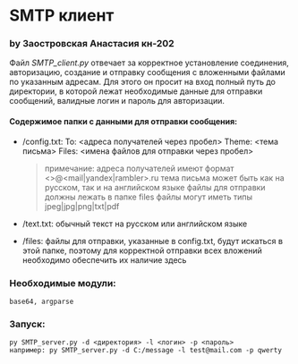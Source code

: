 # SMTP клиент
### by Заостровская Анастасия кн-202
 
Файл *SMTP_client.py* отвечает за корректное установление соединения, авторизацию, создание и отправку сообщения с вложенными файлами по указанным адресам. Для этого он просит на вход полный путь до директории, в которой лежат необходимые данные для отправки сообщений, валидные логин и пароль для авторизации.

#### Содержимое папки с данными для отправки сообщения:
- /config.txt:
	To: <адреса получателей через пробел>
	Theme: <тема письма>
	Files: <имена файлов для отправки через пробел>
    > примечание: адреса получателей имеют формат <>@<mail|yandex|rambler>.ru
            тема письма может быть как на русском, так и на английском языке
		    файлы для отправки должны лежать в папке files
		    файлы могут иметь типы jpeg|jpg|png|txt|pdf

- /text.txt: обычный текст на русском или английском языке

- /files: файлы для отправки, указанные в config.txt, будут искаться
	в этой папке, поэтому для корректной отправки всех вложений необходимо
	обеспечить их наличие здесь

### Необходимые модули:
    base64, argparse

### Запуск:
	py SMTP_server.py -d <директория> -l <логин> -p <пароль>
	например: py SMTP_server.py -d C:/message -l test@mail.com -p qwerty